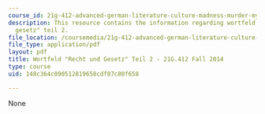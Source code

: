 ```yaml
---
course_id: 21g-412-advanced-german-literature-culture-madness-murder-mysteries-fall-2014
description: This resource contains the information regarding wortfeld "recht und
  gesetz" teil 2.
file_location: /coursemedia/21g-412-advanced-german-literature-culture-madness-murder-mysteries-fall-2014/148c364c090512819658cdf07c80f658_MIT21G_412F14_Wo5-6_Rech_u.pdf
file_type: application/pdf
layout: pdf
title: Wortfeld "Recht und Gesetz" Teil 2 - 21G.412 Fall 2014
type: course
uid: 148c364c090512819658cdf07c80f658

---
```

None